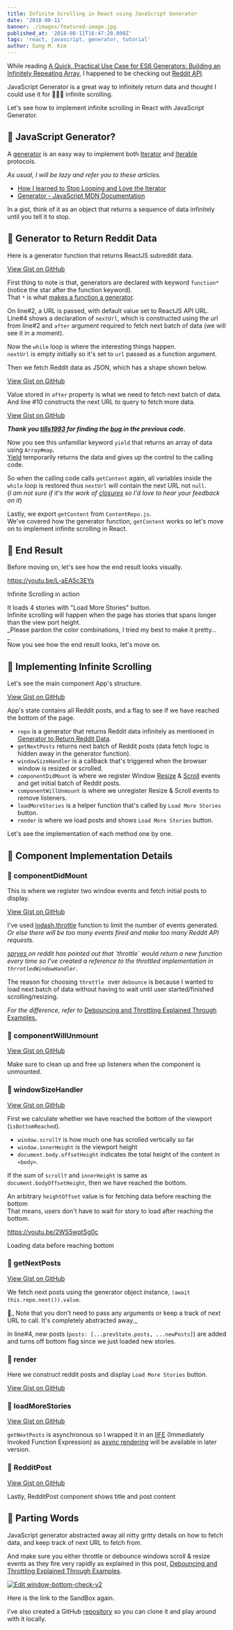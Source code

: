 ```yaml
---
title: Infinite Scrolling in React using JavaScript Generator
date: '2018-08-11'
banner: ./images/featured-image.jpg
published_at: '2018-08-11T16:47:20.000Z'
tags: 'react, javascript, generator, tutorial'
author: Sung M. Kim
---
```


While reading [A Quick, Practical Use Case for ES6 Generators: Building an Infinitely Repeating Array](https://dev.to/sreisner/a-quick-practical-use-case-for-es6-generators-building-an-infinitely-repeating-array-1onk), I happened to be checking out [Reddit API](https://www.reddit.com/dev/api/).

JavaScript Generator is a great way to infinitely return data and thought I could use it for 🥁🥁🥁 infinite scrolling.

Let's see how to implement infinite scrolling in React with JavaScript Generator.

## 🚀 JavaScript Generator?

A [generator](https://developer.mozilla.org/en-US/docs/Web/JavaScript/Reference/Global_Objects/Generator) is an easy way to implement both [Iterator](https://developer.mozilla.org/en-US/docs/Web/JavaScript/Reference/Iteration_protocols#The_iterator_protocol) and [Iterable](https://developer.mozilla.org/en-US/docs/Web/JavaScript/Reference/Iteration_protocols#The_iterable_protocol) protocols.

_As usual, I will be lazy and refer you to these articles._  

- [How I learned to Stop Looping and Love the Iterator](https://dev.to/kepta/how-i-learned-to-stop-looping-and-love-the-iterator-463j)
- [Generator - JavaScript MDN Documentation](https://developer.mozilla.org/en-US/docs/Web/JavaScript/Reference/Global_Objects/Generator)

In a gist, think of it as an object that returns a sequence of data infinitely until you tell it to stop.

## 🚀 Generator to Return Reddit Data

Here is a generator function that returns ReactJS subreddit data.

[View Gist on GitHub](https://gist.github.com/dance2die/053647daae0fc976d56b6c1b4a9775c7)

First thing to note is that, generators are declared with keyword `function*` (notice the star after the function keyword).  
That `*` is what [makes a function a generator](https://developer.mozilla.org/en-US/docs/Web/JavaScript/Reference/Statements/function*).  

On line#2, a URL is passed, with default value set to ReactJS API URL.  
Line#4 shows a declaration of `nextUrl`, which is constructed using the url from line#2 and `after` argument required to fetch next batch of data (we will see it in a moment).  

Now the `while` loop is where the interesting things happen.  
`nextUrl` is empty initially so it's set to `url` passed as a function argument.  

Then we fetch Reddit data as JSON, which has a shape shown below.  

[View Gist on GitHub](https://gist.github.com/dance2die/c337746b58ea1c53868179741c0feb1f)

Value stored in `after` property is what we need to fetch next batch of data.  
And line #10 constructs the next URL to query to fetch more data.  

[View Gist on GitHub](https://gist.github.com/dance2die/9fe429a44fbdb250eb9644b0594099ee)

_**Thank you [tills1993](https://www.reddit.com/user/tills1993) for finding the [bug](https://www.reddit.com/r/reactjs/comments/96i0oz/infinite_scrolling_in_react_using_javascript/e41d9m4) in the previous code.**_

Now you see this unfamiliar keyword `yield` that returns an array of data using `Array#map`.  
[Yield](https://developer.mozilla.org/en-US/docs/Web/JavaScript/Reference/Operators/yield) temporarily returns the data and gives up the control to the calling code.  

So when the calling code calls `getContent` again, all variables inside the `while` loop is restored thus `nextUrl` will contain the next URL not `null`.  
(_I am not sure if it's the work of [closures](https://developer.mozilla.org/en-US/docs/Web/JavaScript/Closures) so I'd love to hear your feedback on it_)  

Lastly, we export `getContent` from `ContentRepo.js`.  
We've covered how the generator function, `getContent` works so let's move on to implement infinite scrolling in React.  

## 🚀 End Result

Before moving on, let's see how the end result looks visually.

https://youtu.be/L-aEA5c3EYs

Infinite Scrolling in action

It loads 4 stories with "Load More Stories" button.  
Infinite scrolling will happen when the page has stories that spans longer than the view port height.  
_Please pardon the color combinations, I tried my best to make it pretty…  
_  
Now you see how the end result looks, let's move on.  

## 🚀 Implementing Infinite Scrolling

Let's see the main component App's structure.

[View Gist on GitHub](https://gist.github.com/dance2die/e22997d6d642f6dac295f916714d252e)

App's state contains all Reddit posts, and a flag to see if we have reached the bottom of the page.

- `repo` is a generator that returns Reddit data infinitely as mentioned in [Generator to Return Reddit Data](#returnRedditData).
- `getNextPosts` returns next batch of Reddit posts (data fetch logic is hidden away in the generator function).
- `windowSizeHandler` is a callback that's triggered when the browser window is resized or scrolled.
- `componentDidMount` is where we register Window [Resize](https://developer.mozilla.org/en-US/docs/Web/Events/resize) & [Scroll](https://developer.mozilla.org/en-US/docs/Web/Events/scroll) events and get initial batch of Reddit posts.
- `componentWillUnmount` is where we unregister Resize & Scroll events to remove listeners.
- `loadMoreStories` is a helper function that's called by `Load More Stories` button.
- `render` is where we load posts and shows `Load More Stories` button.

Let's see the implementation of each method one by one.  

## 🚀 Component Implementation Details

### 🗿 componentDidMount

This is where we register two window events and fetch initial posts to display.  

[View Gist on GitHub](https://gist.github.com/dance2die/478cd39c072ae76ef774c63efc9735b5)

I've used [lodash.throttle](https://lodash.com/docs/4.17.5#throttle) function to limit the number of events generated.  
_Or else there will be too many events fired and make too many Reddit API requests._

_[spryes ](https://www.reddit.com/user/spryes)on reddit has pointed out that \`throttle\` would return a new function every time so I've created a reference to the throttled implementation in `thrrotledWindowHandler`._

The reason for choosing `throttle`  over `debounce` is because I wanted to load next batch of data without having to wait until user started/finished scrolling/resizing.

_For the difference, refer to_ [Debouncing and Throttling Explained Through Examples.](https://css-tricks.com/debouncing-throttling-explained-examples/)  

### 🗿 componentWillUnmount

[View Gist on GitHub](https://gist.github.com/dance2die/06c36e41bade67b3d95259a717ec4388)

Make sure to clean up and free up listeners when the component is unmounted.

### 🗿 windowSizeHandler

[View Gist on GitHub](https://gist.github.com/dance2die/7737098b139ab2607952530f70584864)

First we calculate whether we have reached the bottom of the viewport (`isBottomReached`).

- `window.scrollY` is how much one has scrolled vertically so far
- `window.innerHeight` is the viewport height
- `document.body.offsetHeight` indicates the total height of the content in `<body>`.

If the sum of `scrollY` and `innerHeight` is same as `document.bodyOffsetHeight`, then we have reached the bottom.

An arbitrary `heightOffset` value is for fetching data before reaching the bottom  
That means, users don't have to wait for story to load after reaching the bottom.

https://youtu.be/2WS5wptSg0c

Loading data before reaching bottom

### 🗿 getNextPosts

[View Gist on GitHub](https://gist.github.com/dance2die/b528f1f977bc000c3b1cde97146a1a9b)

We fetch next posts using the generator object instance, `(await this.repo.next()).value`.  
  
💁_ Note that you don't need to pass any arguments or keep a track of next URL to call. It's completely abstracted away._

In line#4, new posts (`posts: [...prevState.posts, ...newPosts]`) are added  
and turns off bottom flag since we just loaded new stories.

### 🗿 render

Here we construct reddit posts and display `Load More Stories` button.

[View Gist on GitHub](https://gist.github.com/dance2die/75ee7685c185f062e7daf8143b2ce8e8)

### 🗿 loadMoreStories

[View Gist on GitHub](https://gist.github.com/dance2die/c3519d71acc44e1dd1bab71165a97bbe)

`getNextPosts` is asynchronous so I wrapped it in an [IIFE](https://developer.mozilla.org/en-US/docs/Glossary/IIFE) (Immediately Invoked Function Expression) as [async rendering](https://reactjs.org/blog/2018/03/01/sneak-peek-beyond-react-16.html) will be available in later version.

### 🗿 RedditPost

[View Gist on GitHub](https://gist.github.com/dance2die/c861dc490bd4eec2e28fdb098ea0a3a7)

Lastly, RedditPost component shows title and post content

## 👋 Parting Words

JavaScript generator abstracted away all nitty gritty details on how to fetch data, and keep track of next URL to fetch from.

And make sure you either throttle or debounce windows scroll & resize events as they fire very rapidly as explained in this post, [Debouncing and Throttling Explained Through Examples](https://css-tricks.com/debouncing-throttling-explained-examples/).

[![Edit window-bottom-check-v2](https://codesandbox.io/static/img/play-codesandbox.svg)](https://codesandbox.io/s/04v892702v)

Here is the link to the SandBox again.

I've also created a GitHub [repository](https://github.com/dance2die/throwaway.react.window_bottom_check) so you can clone it and play around with it locally.

